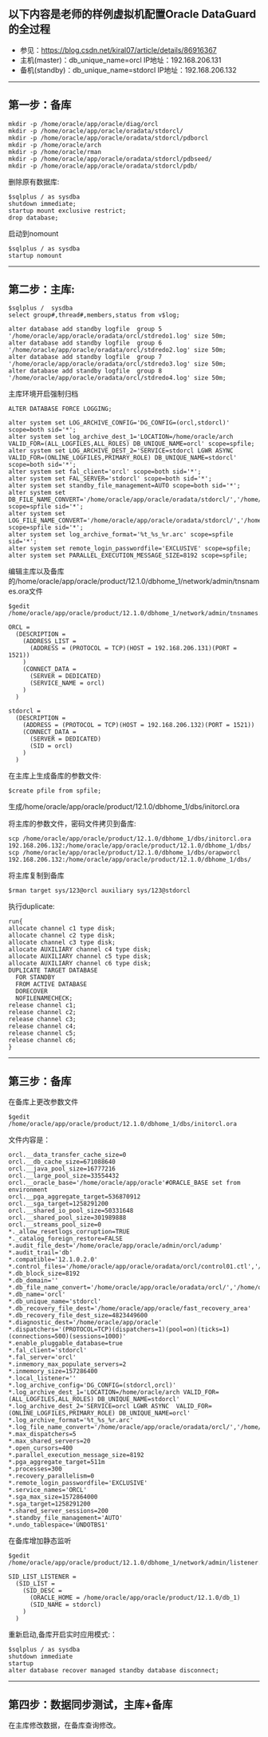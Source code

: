 ## 以下内容是老师的样例虚拟机配置Oracle DataGuard的全过程
- 参见：https://blog.csdn.net/kiral07/article/details/86916367
- 主机(master)：db_unique_name=orcl IP地址：192.168.206.131
- 备机(standby)：db_unique_name=stdorcl  IP地址：192.168.206.132
-----------------------------------------------------------------
第一步：备库
-----------------------------------------------------------------
```
mkdir -p /home/oracle/app/oracle/diag/orcl
mkdir -p /home/oracle/app/oracle/oradata/stdorcl/
mkdir -p /home/oracle/app/oracle/oradata/stdorcl/pdborcl
mkdir -p /home/oracle/arch
mkdir -p /home/oracle/rman
mkdir -p /home/oracle/app/oracle/oradata/stdorcl/pdbseed/
mkdir -p /home/oracle/app/oracle/oradata/stdorcl/pdb/
```
删除原有数据库:
```
$sqlplus / as sysdba
shutdown immediate;
startup mount exclusive restrict;
drop database;
```
启动到nomount
```
$sqlplus / as sysdba
startup nomount
```


-----------------------------------------------------------------
第二步：主库:
-----------------------------------------------------------------
```
$sqlplus /  sysdba
select group#,thread#,members,status from v$log;

alter database add standby logfile  group 5 '/home/oracle/app/oracle/oradata/orcl/stdredo1.log' size 50m;
alter database add standby logfile  group 6 '/home/oracle/app/oracle/oradata/orcl/stdredo2.log' size 50m;
alter database add standby logfile  group 7 '/home/oracle/app/oracle/oradata/orcl/stdredo3.log' size 50m;
alter database add standby logfile  group 8 '/home/oracle/app/oracle/oradata/orcl/stdredo4.log' size 50m;
```

主库环境开启强制归档
```
ALTER DATABASE FORCE LOGGING;

alter system set LOG_ARCHIVE_CONFIG='DG_CONFIG=(orcl,stdorcl)' scope=both sid='*';         
alter system set log_archive_dest_1='LOCATION=/home/oracle/arch VALID_FOR=(ALL_LOGFILES,ALL_ROLES) DB_UNIQUE_NAME=orcl' scope=spfile;
alter system set LOG_ARCHIVE_DEST_2='SERVICE=stdorcl LGWR ASYNC  VALID_FOR=(ONLINE_LOGFILES,PRIMARY_ROLE) DB_UNIQUE_NAME=stdorcl' scope=both sid='*';
alter system set fal_client='orcl' scope=both sid='*';    
alter system set FAL_SERVER='stdorcl' scope=both sid='*';  
alter system set standby_file_management=AUTO scope=both sid='*';
alter system set DB_FILE_NAME_CONVERT='/home/oracle/app/oracle/oradata/stdorcl/','/home/oracle/app/oracle/oradata/orcl/' scope=spfile sid='*';  
alter system set LOG_FILE_NAME_CONVERT='/home/oracle/app/oracle/oradata/stdorcl/','/home/oracle/app/oracle/oradata/orcl/' scope=spfile sid='*';
alter system set log_archive_format='%t_%s_%r.arc' scope=spfile sid='*';
alter system set remote_login_passwordfile='EXCLUSIVE' scope=spfile;
alter system set PARALLEL_EXECUTION_MESSAGE_SIZE=8192 scope=spfile;
```

编辑主库以及备库的/home/oracle/app/oracle/product/12.1.0/dbhome_1/network/admin/tnsnames.ora文件
```
$gedit /home/oracle/app/oracle/product/12.1.0/dbhome_1/network/admin/tnsnames.ora

ORCL =
  (DESCRIPTION =
    (ADDRESS_LIST =
      (ADDRESS = (PROTOCOL = TCP)(HOST = 192.168.206.131)(PORT = 1521))
    )
    (CONNECT_DATA =
      (SERVER = DEDICATED)
      (SERVICE_NAME = orcl)
    )
  )

stdorcl =
  (DESCRIPTION =
    (ADDRESS = (PROTOCOL = TCP)(HOST = 192.168.206.132)(PORT = 1521))
    (CONNECT_DATA =
      (SERVER = DEDICATED)
      (SID = orcl)
    )
  )
```
在主库上生成备库的参数文件:
```
$create pfile from spfile;
```
生成/home/oracle/app/oracle/product/12.1.0/dbhome_1/dbs/initorcl.ora

将主库的参数文件，密码文件拷贝到备库:
```
scp /home/oracle/app/oracle/product/12.1.0/dbhome_1/dbs/initorcl.ora 192.168.206.132:/home/oracle/app/oracle/product/12.1.0/dbhome_1/dbs/
scp /home/oracle/app/oracle/product/12.1.0/dbhome_1/dbs/orapworcl 192.168.206.132:/home/oracle/app/oracle/product/12.1.0/dbhome_1/dbs/
```

将主库复制到备库
```
$rman target sys/123@orcl auxiliary sys/123@stdorcl
```
执行duplicate:
```
run{ 
allocate channel c1 type disk;
allocate channel c2 type disk;
allocate channel c3 type disk;
allocate AUXILIARY channel c4 type disk;
allocate AUXILIARY channel c5 type disk;
allocate AUXILIARY channel c6 type disk;
DUPLICATE TARGET DATABASE
  FOR STANDBY
  FROM ACTIVE DATABASE
  DORECOVER
  NOFILENAMECHECK;
release channel c1;
release channel c2;
release channel c3;
release channel c4;
release channel c5;
release channel c6;
}
```

-----------------------------------------------------------------
第三步：备库
-----------------------------------------------------------------
在备库上更改参数文件
```
$gedit /home/oracle/app/oracle/product/12.1.0/dbhome_1/dbs/initorcl.ora
```
文件内容是：
```
orcl.__data_transfer_cache_size=0
orcl.__db_cache_size=671088640
orcl.__java_pool_size=16777216
orcl.__large_pool_size=33554432
orcl.__oracle_base='/home/oracle/app/oracle'#ORACLE_BASE set from environment
orcl.__pga_aggregate_target=536870912
orcl.__sga_target=1258291200
orcl.__shared_io_pool_size=50331648
orcl.__shared_pool_size=301989888
orcl.__streams_pool_size=0
*._allow_resetlogs_corruption=TRUE
*._catalog_foreign_restore=FALSE
*.audit_file_dest='/home/oracle/app/oracle/admin/orcl/adump'
*.audit_trail='db'
*.compatible='12.1.0.2.0'
*.control_files='/home/oracle/app/oracle/oradata/orcl/control01.ctl','/home/oracle/app/oracle/fast_recovery_area/orcl/control02.ctl','/home/oracle/app/oracle/fast_recovery_area/orcl/control03.ctl'
*.db_block_size=8192
*.db_domain=''
*.db_file_name_convert='/home/oracle/app/oracle/oradata/orcl/','/home/oracle/app/oracle/oradata/stdorcl/'
*.db_name='orcl'
*.db_unique_name='stdorcl'
*.db_recovery_file_dest='/home/oracle/app/oracle/fast_recovery_area'
*.db_recovery_file_dest_size=4823449600
*.diagnostic_dest='/home/oracle/app/oracle'
*.dispatchers='(PROTOCOL=TCP)(dispatchers=1)(pool=on)(ticks=1)(connections=500)(sessions=1000)'
*.enable_pluggable_database=true
*.fal_client='stdorcl'
*.fal_server='orcl'
*.inmemory_max_populate_servers=2
*.inmemory_size=157286400
*.local_listener=''
*.log_archive_config='DG_CONFIG=(stdorcl,orcl)'
*.log_archive_dest_1='LOCATION=/home/oracle/arch VALID_FOR=(ALL_LOGFILES,ALL_ROLES) DB_UNIQUE_NAME=stdorcl'
*.log_archive_dest_2='SERVICE=orcl LGWR ASYNC  VALID_FOR=(ONLINE_LOGFILES,PRIMARY_ROLE) DB_UNIQUE_NAME=orcl'
*.log_archive_format='%t_%s_%r.arc'
*.log_file_name_convert='/home/oracle/app/oracle/oradata/orcl/','/home/oracle/app/oracle/oradata/stdorcl/'
*.max_dispatchers=5
*.max_shared_servers=20
*.open_cursors=400
*.parallel_execution_message_size=8192
*.pga_aggregate_target=511m
*.processes=300
*.recovery_parallelism=0
*.remote_login_passwordfile='EXCLUSIVE'
*.service_names='ORCL'
*.sga_max_size=1572864000
*.sga_target=1258291200
*.shared_server_sessions=200
*.standby_file_management='AUTO'
*.undo_tablespace='UNDOTBS1'
```
在备库增加静态监听
```
$gedit /home/oracle/app/oracle/product/12.1.0/dbhome_1/network/admin/listener.ora
```

```
SID_LIST_LISTENER =
  (SID_LIST =
    (SID_DESC =
      (ORACLE_HOME = /home/oracle/app/oracle/product/12.1.0/db_1)
      (SID_NAME = stdorcl)
    )
  )
```

重新启动,备库开启实时应用模式:：
```
$sqlplus / as sysdba
shutdown immediate
startup
alter database recover managed standby database disconnect;
```



-----------------------------------------------------------------
第四步：数据同步测试，主库+备库
-----------------------------------------------------------------
在主库修改数据，在备库查询修改。
